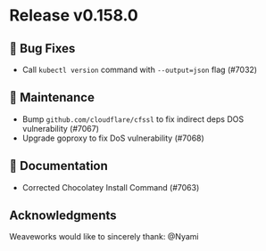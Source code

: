 # Release v0.158.0

## 🐛 Bug Fixes

- Call `kubectl version` command with `--output=json` flag (#7032)

## 🧰 Maintenance

- Bump `github.com/cloudflare/cfssl` to fix indirect deps DOS vulnerability (#7067)
- Upgrade goproxy to fix DoS vulnerability (#7068)

## 📝 Documentation

- Corrected Chocolatey Install Command (#7063)

## Acknowledgments

Weaveworks would like to sincerely thank:
 @Nyami
